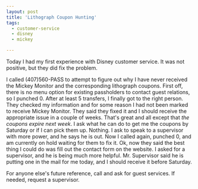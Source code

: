 ```yaml
---
layout: post
title: 'Lithograph Coupon Hunting'
tags:
  - customer-service
  - disney
  - mickey

---
```


Today I had my first experience with Disney customer service. It was not positive, but they did fix the problem.

I called (407)560-PASS to attempt to figure out why I have never received the Mickey Monitor and the corresponding lithograph coupons. First off, there is no menu option for existing passholders to contact guest relations, so I punched 0. After at least 5 transfers, I finally got to the right person. They checked my information and for some reason I had not been marked to receive Mickey Monitor. They said they fixed it and I should receive the appropriate issue in a couple of weeks. That's great and all except that <em>the coupons expire next week</em>. I ask what he can do to get me the coupons by Saturday or if I can pick them up. Nothing. I ask to speak to a supervisor with more power, and he says he is out. Now I called again, punched 0, and am currently on hold waiting for them to fix it. Ok, now they said the best thing I could do was fill out the contact form on the website. I asked for a supervisor, and he is being much more helpful. Mr. Supervisor said he is putting one in the mail for me today, and I should receive it before Saturday.

For anyone else's future reference, call and ask for guest services. If needed, request a supervisor.
